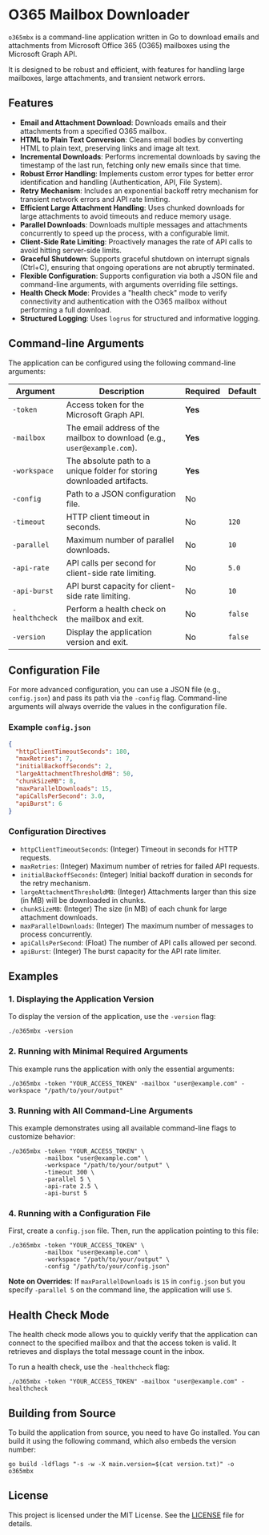 # O365 Mailbox Downloader

`o365mbx` is a command-line application written in Go to download emails and attachments from Microsoft Office 365 (O365) mailboxes using the Microsoft Graph API.

It is designed to be robust and efficient, with features for handling large mailboxes, large attachments, and transient network errors.

## Features

*   **Email and Attachment Download**: Downloads emails and their attachments from a specified O365 mailbox.
*   **HTML to Plain Text Conversion**: Cleans email bodies by converting HTML to plain text, preserving links and image alt text.
*   **Incremental Downloads**: Performs incremental downloads by saving the timestamp of the last run, fetching only new emails since that time.
*   **Robust Error Handling**: Implements custom error types for better error identification and handling (Authentication, API, File System).
*   **Retry Mechanism**: Includes an exponential backoff retry mechanism for transient network errors and API rate limiting.
*   **Efficient Large Attachment Handling**: Uses chunked downloads for large attachments to avoid timeouts and reduce memory usage.
*   **Parallel Downloads**: Downloads multiple messages and attachments concurrently to speed up the process, with a configurable limit.
*   **Client-Side Rate Limiting**: Proactively manages the rate of API calls to avoid hitting server-side limits.
*   **Graceful Shutdown**: Supports graceful shutdown on interrupt signals (Ctrl+C), ensuring that ongoing operations are not abruptly terminated.
*   **Flexible Configuration**: Supports configuration via both a JSON file and command-line arguments, with arguments overriding file settings.
*   **Health Check Mode**: Provides a "health check" mode to verify connectivity and authentication with the O365 mailbox without performing a full download.
*   **Structured Logging**: Uses `logrus` for structured and informative logging.

## Command-line Arguments

The application can be configured using the following command-line arguments:

| Argument      | Description                                                               | Required | Default |
|---------------|---------------------------------------------------------------------------|----------|---------|
| `-token`      | Access token for the Microsoft Graph API.                                 | **Yes**  |         |
| `-mailbox`    | The email address of the mailbox to download (e.g., `user@example.com`).  | **Yes**  |         |
| `-workspace`  | The absolute path to a unique folder for storing downloaded artifacts.    | **Yes**  |         |
| `-config`     | Path to a JSON configuration file.                                        | No       |         |
| `-timeout`    | HTTP client timeout in seconds.                                           | No       | `120`   |
| `-parallel`   | Maximum number of parallel downloads.                                     | No       | `10`    |
| `-api-rate`   | API calls per second for client-side rate limiting.                       | No       | `5.0`   |
| `-api-burst`  | API burst capacity for client-side rate limiting.                         | No       | `10`    |
| `-healthcheck`| Perform a health check on the mailbox and exit.                           | No       | `false` |
| `-version`    | Display the application version and exit.                                 | No       | `false` |

## Configuration File

For more advanced configuration, you can use a JSON file (e.g., `config.json`) and pass its path via the `-config` flag. Command-line arguments will always override the values in the configuration file.

### Example `config.json`

```json
{
  "httpClientTimeoutSeconds": 180,
  "maxRetries": 7,
  "initialBackoffSeconds": 2,
  "largeAttachmentThresholdMB": 50,
  "chunkSizeMB": 8,
  "maxParallelDownloads": 15,
  "apiCallsPerSecond": 3.0,
  "apiBurst": 6
}
```

### Configuration Directives

*   `httpClientTimeoutSeconds`: (Integer) Timeout in seconds for HTTP requests.
*   `maxRetries`: (Integer) Maximum number of retries for failed API requests.
*   `initialBackoffSeconds`: (Integer) Initial backoff duration in seconds for the retry mechanism.
*   `largeAttachmentThresholdMB`: (Integer) Attachments larger than this size (in MB) will be downloaded in chunks.
*   `chunkSizeMB`: (Integer) The size (in MB) of each chunk for large attachment downloads.
*   `maxParallelDownloads`: (Integer) The maximum number of messages to process concurrently.
*   `apiCallsPerSecond`: (Float) The number of API calls allowed per second.
*   `apiBurst`: (Integer) The burst capacity for the API rate limiter.

## Examples

### 1. Displaying the Application Version

To display the version of the application, use the `-version` flag:

```shell
./o365mbx -version
```

### 2. Running with Minimal Required Arguments

This example runs the application with only the essential arguments:

```shell
./o365mbx -token "YOUR_ACCESS_TOKEN" -mailbox "user@example.com" -workspace "/path/to/your/output"
```

### 3. Running with All Command-Line Arguments

This example demonstrates using all available command-line flags to customize behavior:

```shell
./o365mbx -token "YOUR_ACCESS_TOKEN" \
          -mailbox "user@example.com" \
          -workspace "/path/to/your/output" \
          -timeout 300 \
          -parallel 5 \
          -api-rate 2.5 \
          -api-burst 5
```

### 4. Running with a Configuration File

First, create a `config.json` file. Then, run the application pointing to this file:

```shell
./o365mbx -token "YOUR_ACCESS_TOKEN" \
          -mailbox "user@example.com" \
          -workspace "/path/to/your/output" \
          -config "/path/to/your/config.json"
```

**Note on Overrides**: If `maxParallelDownloads` is `15` in `config.json` but you specify `-parallel 5` on the command line, the application will use `5`.

## Health Check Mode

The health check mode allows you to quickly verify that the application can connect to the specified mailbox and that the access token is valid. It retrieves and displays the total message count in the inbox.

To run a health check, use the `-healthcheck` flag:

```shell
./o365mbx -token "YOUR_ACCESS_TOKEN" -mailbox "user@example.com" -healthcheck
```

## Building from Source

To build the application from source, you need to have Go installed. You can build it using the following command, which also embeds the version number:

```shell
go build -ldflags "-s -w -X main.version=$(cat version.txt)" -o o365mbx
```

## License

This project is licensed under the MIT License. See the [LICENSE](LICENSE) file for details.
